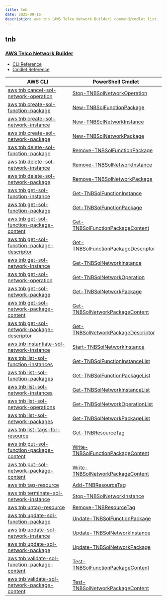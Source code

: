```yaml
---
title: tnb
date: 2025-09-16
description: aws tnb (AWS Telco Network Builder) command/cmdlet list.
---
```


## tnb

### [AWS Telco Network Builder](https://aws.amazon.com/tnb/)

* [CLI Reference](https://awscli.amazonaws.com/v2/documentation/api/latest/reference/tnb/index.html)
* [Cmdlet Reference](https://docs.aws.amazon.com/powershell/latest/reference/items/Tnb_cmdlets.html)

|AWS CLI|PowerShell Cmdlet|
|----|----|
|[aws tnb cancel-sol-network-operation](https://awscli.amazonaws.com/v2/documentation/api/latest/reference/tnb/cancel-sol-network-operation.html)|[Stop-TNBSolNetworkOperation](https://docs.aws.amazon.com/powershell/latest/reference/items/Stop-TNBSolNetworkOperation.html)|
|[aws tnb create-sol-function-package](https://awscli.amazonaws.com/v2/documentation/api/latest/reference/tnb/create-sol-function-package.html)|[New-TNBSolFunctionPackage](https://docs.aws.amazon.com/powershell/latest/reference/items/New-TNBSolFunctionPackage.html)|
|[aws tnb create-sol-network-instance](https://awscli.amazonaws.com/v2/documentation/api/latest/reference/tnb/create-sol-network-instance.html)|[New-TNBSolNetworkInstance](https://docs.aws.amazon.com/powershell/latest/reference/items/New-TNBSolNetworkInstance.html)|
|[aws tnb create-sol-network-package](https://awscli.amazonaws.com/v2/documentation/api/latest/reference/tnb/create-sol-network-package.html)|[New-TNBSolNetworkPackage](https://docs.aws.amazon.com/powershell/latest/reference/items/New-TNBSolNetworkPackage.html)|
|[aws tnb delete-sol-function-package](https://awscli.amazonaws.com/v2/documentation/api/latest/reference/tnb/delete-sol-function-package.html)|[Remove-TNBSolFunctionPackage](https://docs.aws.amazon.com/powershell/latest/reference/items/Remove-TNBSolFunctionPackage.html)|
|[aws tnb delete-sol-network-instance](https://awscli.amazonaws.com/v2/documentation/api/latest/reference/tnb/delete-sol-network-instance.html)|[Remove-TNBSolNetworkInstance](https://docs.aws.amazon.com/powershell/latest/reference/items/Remove-TNBSolNetworkInstance.html)|
|[aws tnb delete-sol-network-package](https://awscli.amazonaws.com/v2/documentation/api/latest/reference/tnb/delete-sol-network-package.html)|[Remove-TNBSolNetworkPackage](https://docs.aws.amazon.com/powershell/latest/reference/items/Remove-TNBSolNetworkPackage.html)|
|[aws tnb get-sol-function-instance](https://awscli.amazonaws.com/v2/documentation/api/latest/reference/tnb/get-sol-function-instance.html)|[Get-TNBSolFunctionInstance](https://docs.aws.amazon.com/powershell/latest/reference/items/Get-TNBSolFunctionInstance.html)|
|[aws tnb get-sol-function-package](https://awscli.amazonaws.com/v2/documentation/api/latest/reference/tnb/get-sol-function-package.html)|[Get-TNBSolFunctionPackage](https://docs.aws.amazon.com/powershell/latest/reference/items/Get-TNBSolFunctionPackage.html)|
|[aws tnb get-sol-function-package-content](https://awscli.amazonaws.com/v2/documentation/api/latest/reference/tnb/get-sol-function-package-content.html)|[Get-TNBSolFunctionPackageContent](https://docs.aws.amazon.com/powershell/latest/reference/items/Get-TNBSolFunctionPackageContent.html)|
|[aws tnb get-sol-function-package-descriptor](https://awscli.amazonaws.com/v2/documentation/api/latest/reference/tnb/get-sol-function-package-descriptor.html)|[Get-TNBSolFunctionPackageDescriptor](https://docs.aws.amazon.com/powershell/latest/reference/items/Get-TNBSolFunctionPackageDescriptor.html)|
|[aws tnb get-sol-network-instance](https://awscli.amazonaws.com/v2/documentation/api/latest/reference/tnb/get-sol-network-instance.html)|[Get-TNBSolNetworkInstance](https://docs.aws.amazon.com/powershell/latest/reference/items/Get-TNBSolNetworkInstance.html)|
|[aws tnb get-sol-network-operation](https://awscli.amazonaws.com/v2/documentation/api/latest/reference/tnb/get-sol-network-operation.html)|[Get-TNBSolNetworkOperation](https://docs.aws.amazon.com/powershell/latest/reference/items/Get-TNBSolNetworkOperation.html)|
|[aws tnb get-sol-network-package](https://awscli.amazonaws.com/v2/documentation/api/latest/reference/tnb/get-sol-network-package.html)|[Get-TNBSolNetworkPackage](https://docs.aws.amazon.com/powershell/latest/reference/items/Get-TNBSolNetworkPackage.html)|
|[aws tnb get-sol-network-package-content](https://awscli.amazonaws.com/v2/documentation/api/latest/reference/tnb/get-sol-network-package-content.html)|[Get-TNBSolNetworkPackageContent](https://docs.aws.amazon.com/powershell/latest/reference/items/Get-TNBSolNetworkPackageContent.html)|
|[aws tnb get-sol-network-package-descriptor](https://awscli.amazonaws.com/v2/documentation/api/latest/reference/tnb/get-sol-network-package-descriptor.html)|[Get-TNBSolNetworkPackageDescriptor](https://docs.aws.amazon.com/powershell/latest/reference/items/Get-TNBSolNetworkPackageDescriptor.html)|
|[aws tnb instantiate-sol-network-instance](https://awscli.amazonaws.com/v2/documentation/api/latest/reference/tnb/instantiate-sol-network-instance.html)|[Start-TNBSolNetworkInstance](https://docs.aws.amazon.com/powershell/latest/reference/items/Start-TNBSolNetworkInstance.html)|
|[aws tnb list-sol-function-instances](https://awscli.amazonaws.com/v2/documentation/api/latest/reference/tnb/list-sol-function-instances.html)|[Get-TNBSolFunctionInstanceList](https://docs.aws.amazon.com/powershell/latest/reference/items/Get-TNBSolFunctionInstanceList.html)|
|[aws tnb list-sol-function-packages](https://awscli.amazonaws.com/v2/documentation/api/latest/reference/tnb/list-sol-function-packages.html)|[Get-TNBSolFunctionPackageList](https://docs.aws.amazon.com/powershell/latest/reference/items/Get-TNBSolFunctionPackageList.html)|
|[aws tnb list-sol-network-instances](https://awscli.amazonaws.com/v2/documentation/api/latest/reference/tnb/list-sol-network-instances.html)|[Get-TNBSolNetworkInstanceList](https://docs.aws.amazon.com/powershell/latest/reference/items/Get-TNBSolNetworkInstanceList.html)|
|[aws tnb list-sol-network-operations](https://awscli.amazonaws.com/v2/documentation/api/latest/reference/tnb/list-sol-network-operations.html)|[Get-TNBSolNetworkOperationList](https://docs.aws.amazon.com/powershell/latest/reference/items/Get-TNBSolNetworkOperationList.html)|
|[aws tnb list-sol-network-packages](https://awscli.amazonaws.com/v2/documentation/api/latest/reference/tnb/list-sol-network-packages.html)|[Get-TNBSolNetworkPackageList](https://docs.aws.amazon.com/powershell/latest/reference/items/Get-TNBSolNetworkPackageList.html)|
|[aws tnb list-tags-for-resource](https://awscli.amazonaws.com/v2/documentation/api/latest/reference/tnb/list-tags-for-resource.html)|[Get-TNBResourceTag](https://docs.aws.amazon.com/powershell/latest/reference/items/Get-TNBResourceTag.html)|
|[aws tnb put-sol-function-package-content](https://awscli.amazonaws.com/v2/documentation/api/latest/reference/tnb/put-sol-function-package-content.html)|[Write-TNBSolFunctionPackageContent](https://docs.aws.amazon.com/powershell/latest/reference/items/Write-TNBSolFunctionPackageContent.html)|
|[aws tnb put-sol-network-package-content](https://awscli.amazonaws.com/v2/documentation/api/latest/reference/tnb/put-sol-network-package-content.html)|[Write-TNBSolNetworkPackageContent](https://docs.aws.amazon.com/powershell/latest/reference/items/Write-TNBSolNetworkPackageContent.html)|
|[aws tnb tag-resource](https://awscli.amazonaws.com/v2/documentation/api/latest/reference/tnb/tag-resource.html)|[Add-TNBResourceTag](https://docs.aws.amazon.com/powershell/latest/reference/items/Add-TNBResourceTag.html)|
|[aws tnb terminate-sol-network-instance](https://awscli.amazonaws.com/v2/documentation/api/latest/reference/tnb/terminate-sol-network-instance.html)|[Stop-TNBSolNetworkInstance](https://docs.aws.amazon.com/powershell/latest/reference/items/Stop-TNBSolNetworkInstance.html)|
|[aws tnb untag-resource](https://awscli.amazonaws.com/v2/documentation/api/latest/reference/tnb/untag-resource.html)|[Remove-TNBResourceTag](https://docs.aws.amazon.com/powershell/latest/reference/items/Remove-TNBResourceTag.html)|
|[aws tnb update-sol-function-package](https://awscli.amazonaws.com/v2/documentation/api/latest/reference/tnb/update-sol-function-package.html)|[Update-TNBSolFunctionPackage](https://docs.aws.amazon.com/powershell/latest/reference/items/Update-TNBSolFunctionPackage.html)|
|[aws tnb update-sol-network-instance](https://awscli.amazonaws.com/v2/documentation/api/latest/reference/tnb/update-sol-network-instance.html)|[Update-TNBSolNetworkInstance](https://docs.aws.amazon.com/powershell/latest/reference/items/Update-TNBSolNetworkInstance.html)|
|[aws tnb update-sol-network-package](https://awscli.amazonaws.com/v2/documentation/api/latest/reference/tnb/update-sol-network-package.html)|[Update-TNBSolNetworkPackage](https://docs.aws.amazon.com/powershell/latest/reference/items/Update-TNBSolNetworkPackage.html)|
|[aws tnb validate-sol-function-package-content](https://awscli.amazonaws.com/v2/documentation/api/latest/reference/tnb/validate-sol-function-package-content.html)|[Test-TNBSolFunctionPackageContent](https://docs.aws.amazon.com/powershell/latest/reference/items/Test-TNBSolFunctionPackageContent.html)|
|[aws tnb validate-sol-network-package-content](https://awscli.amazonaws.com/v2/documentation/api/latest/reference/tnb/validate-sol-network-package-content.html)|[Test-TNBSolNetworkPackageContent](https://docs.aws.amazon.com/powershell/latest/reference/items/Test-TNBSolNetworkPackageContent.html)|

